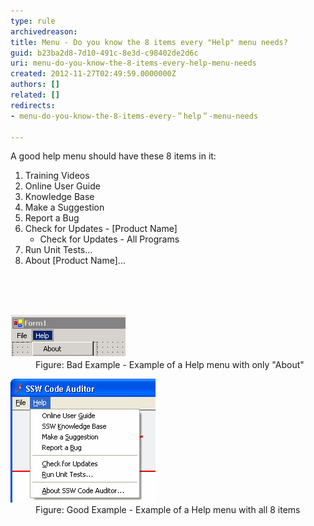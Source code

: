 ```yaml
---
type: rule
archivedreason: 
title: Menu - Do you know the 8 items every "Help" menu needs?
guid: b23ba2d8-7d10-491c-8e3d-c98402de2d6c
uri: menu-do-you-know-the-8-items-every-help-menu-needs
created: 2012-11-27T02:49:59.0000000Z
authors: []
related: []
redirects:
- menu-do-you-know-the-8-items-every-＂help＂-menu-needs

---
```



<div>A good help menu should have these 8 items in it:</div>
<ol><li>Training Videos</li>
<li>Online User Guide</li>
<li>Knowledge Base</li>
<li>Make a Suggestion</li>
<li>Report a Bug</li>
<li>Check for Updates - [Product Name] <ul><li>Check for Updates - All Programs</li></ul></li>
<li>Run Unit Tests...</li>
<li>About [Product Name]...</li></ol>
<br><excerpt class='endintro'></excerpt><br>
​<dl class="badImage"><dt><img alt="Bad example of help menu" src="../../assets/BadExampleForHelpMenu.gif" /></dt>
<dd>Figure: Bad Example - Example of a Help menu with only "About"</dd></dl>
<dl class="goodImage"><dt><img alt="Good example of help menu" src="../../assets/GoodExampleOfHelpMenu.gif" /></dt>
<dd>Figure: Good Example - Example of a Help menu with all 8 items</dd></dl>



